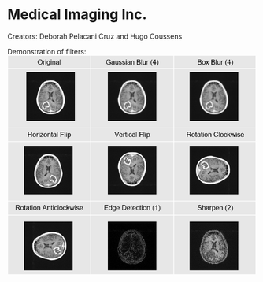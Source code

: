 Medical Imaging Inc.
===========================================
Creators: Deborah Pelacani Cruz and Hugo Coussens

Demonstration of filters:
![](demonstration.PNG)
